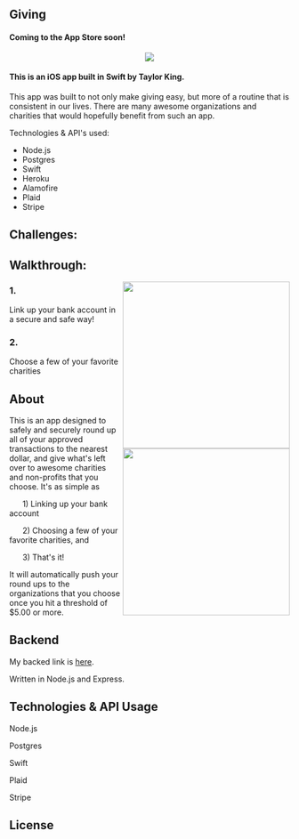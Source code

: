 ## Giving

#### Coming to the App Store soon!

<p align="center">
  <img src="http://i.imgur.com/bSHR8sj.png" max-width="100%">
</p>

#### This is an iOS app built in Swift by Taylor King.

This app was built to not only make giving easy, but more of a routine that is consistent in our lives. There are many awesome organizations and charities that would hopefully benefit from such an app.

Technologies & API's used:

* Node.js
* Postgres
* Swift
* Heroku
* Alamofire
* Plaid
* Stripe

## Challenges:

## Walkthrough:

<img src="http://i.imgur.com/N3gc9dZ.png" align="right" width="300px">

### 1.

Link up your bank account in a secure and safe way!






















### 2.

Choose a few of your favorite charities

<img src="http://i.imgur.com/N3gc9dZ.png" align="right" width="300px">


<!-- # ![Imgur](http://i.imgur.com/smXhS7E.png) -->

## About

This is an app designed to safely and securely round up all of your approved transactions to the nearest dollar, and give what's left over to awesome charities and non-profits that you choose. It's as simple as

&nbsp;&nbsp;&nbsp;&nbsp;&nbsp;&nbsp;1) Linking up your bank account  

&nbsp;&nbsp;&nbsp;&nbsp;&nbsp;&nbsp;2) Choosing a few of your favorite charities, and  

&nbsp;&nbsp;&nbsp;&nbsp;&nbsp;&nbsp;3) That's it!

It will automatically push your round ups to the organizations that you choose once you hit a threshold of $5.00 or more.

## Backend

My backed link is <a href="https://github.com/dekkofilms/backend/tree/master">here</a>.

Written in Node.js and Express.

## Technologies & API Usage

Node.js

Postgres

Swift

Plaid

Stripe

## License
